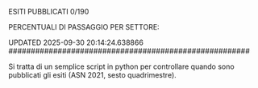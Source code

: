 ESITI PUBBLICATI 0/190 

PERCENTUALI DI PASSAGGIO PER SETTORE:

UPDATED 2025-09-30 20:14:24.638866
###################################################### 

Si tratta di un semplice script in python per controllare quando sono pubblicati gli esiti (ASN 2021, sesto quadrimestre).

